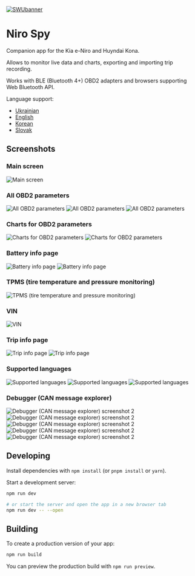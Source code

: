 [![SWUbanner](https://github.com/vshymanskyy/StandWithUkraine/blob/main/banner-direct-single.svg)](https://vshymanskyy.github.io/StandWithUkraine/)

# Niro Spy

Companion app for the Kia e-Niro and Huyndai Kona.

Allows to monitor live data and charts, exporting and importing trip recording.

Works with BLE (Bluetooth 4+) OBD2 adapters and browsers supporting Web Bluetooth API.

Language support:

- [Ukrainian](https://niro-spy.tupychak.com.ua/?lang=uk)
- [English](https://niro-spy.tupychak.com.ua/?lang=en)
- [Korean](https://niro-spy.tupychak.com.ua/?lang=ko)
- [Slovak](https://niro-spy.tupychak.com.ua/?lang=sk)

## Screenshots

### Main screen

![Main screen](screenshots/screenshot_00.png)

### All OBD2 parameters

![All OBD2 parameters](screenshots/screenshot_01.png)
![All OBD2 parameters](screenshots/screenshot_02.png)
![All OBD2 parameters](screenshots/screenshot_03.png)

### Charts for OBD2 parameters

![Charts for OBD2 parameters](screenshots/screenshot_04.png)
![Charts for OBD2 parameters](screenshots/screenshot_05.png)

### Battery info page

![Battery info page](screenshots/screenshot_06.png)
![Battery info page](screenshots/screenshot_07.png)

### TPMS (tire temperature and pressure monitoring)

![TPMS (tire temperature and pressure monitoring)](screenshots/screenshot_08.png)

### VIN

![VIN](screenshots/screenshot_09.png)

### Trip info page

![Trip info page](screenshots/screenshot_10.png)
![Trip info page](screenshots/screenshot_11.png)

### Supported languages

![Supported languages](screenshots/screenshot_12.png)
![Supported languages](screenshots/screenshot_13.png)
![Supported languages](screenshots/screenshot_14.png)

### Debugger (CAN message explorer)

![Debugger (CAN message explorer) screenshot 2](screenshots/screenshot_15.png)
![Debugger (CAN message explorer) screenshot 2](screenshots/screenshot_16.png)
![Debugger (CAN message explorer) screenshot 2](screenshots/screenshot_17.png)
![Debugger (CAN message explorer) screenshot 2](screenshots/screenshot_18.png)
![Debugger (CAN message explorer) screenshot 2](screenshots/screenshot_19.png)

## Developing

Install dependencies with `npm install` (or `pnpm install` or `yarn`).

Start a development server:

```bash
npm run dev

# or start the server and open the app in a new browser tab
npm run dev -- --open
```

## Building

To create a production version of your app:

```bash
npm run build
```

You can preview the production build with `npm run preview`.
